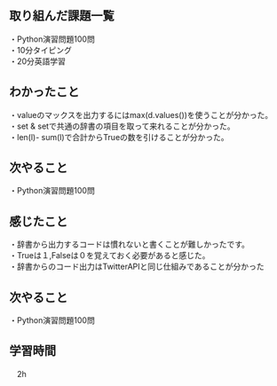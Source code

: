 ## 取り組んだ課題一覧
・Python演習問題100問
<br>・10分タイピング
<br>・20分英語学習

## わかったこと
・valueのマックスを出力するにはmax(d.values())を使うことが分かった。
<br>・set & setで共通の辞書の項目を取って来れることが分かった。
<br>・len(l)- sum(l)で合計からTrueの数を引けることが分かった。
## 次やること
・Python演習問題100問

## 感じたこと
・辞書から出力するコードは慣れないと書くことが難しかったです。
<br>・Trueは１,Falseは０を覚えておく必要があると感じた。
<br>・辞書からのコード出力はTwitterAPIと同じ仕組みであることが分かった
## 次やること
・Python演習問題100問

## 学習時間
　2h

